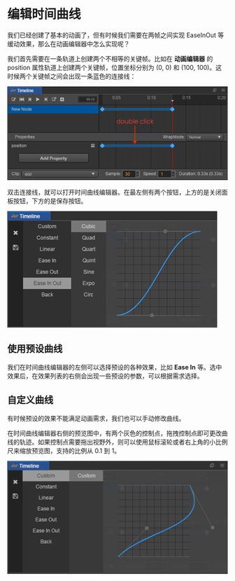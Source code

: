 # 编辑时间曲线

我们已经创建了基本的动画了，但有时候我们需要在两帧之间实现 EaseInOut 等缓动效果，那么在动画编辑器中怎么实现呢？

我们首先需要在一条轨道上创建两个不相等的关键帧。比如在 **动画编辑器** 的 position 属性轨道上创建两个关键帧，位置坐标分别为 (0, 0) 和 (100, 100)。这时候两个关键帧之间会出现一条蓝色的连接线：

![time curve](time-curve/blue_line.png)

双击连接线，就可以打开时间曲线编辑器。在最左侧有两个按钮，上方的是关闭面板按钮，下方的是保存按钮。

![time curve](time-curve/main.png)

## 使用预设曲线

我们在时间曲线编辑器的左侧可以选择预设的各种效果，比如 **Ease In** 等。选中效果后，在效果列表的右侧会出现一些预设的参数，可以根据需求选择。

## 自定义曲线

有时候预设的效果不能满足动画需求，我们也可以手动修改曲线。

在时间曲线编辑器右侧的预览图中，有两个灰色的控制点，拖拽控制点即可更改曲线的轨迹。如果控制点需要拖出视野外，则可以使用鼠标滚轮或者右上角的小比例尺来缩放预览图，支持的比例从 0.1 到 1。

![time curve](time-curve/custom.png)
